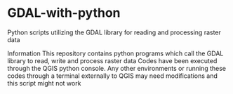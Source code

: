 # GDAL-with-python
Python scripts utilizing the GDAL library for reading and processing raster data

Information
This repository contains python programs which call the GDAL library to read, write and process raster data
Codes have been executed through the QGIS python console. Any other environments or running these codes through a terminal externally to QGIS may need modifications and this script might not work

